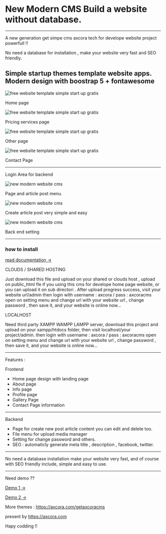 # New Modern CMS Build a website without database.
---
A new generation get simpe cms axcora tech for develope website project powerfull !!

No need a database for installation , make your website very fast and SEO friendly.

Simple startup themes template website apps. Modern design with boostrap 5 + fontawesome
--
![free website template simple start up gratis](https://a.fsdn.com/con/app/proj/aplikasi-toko/screenshots/free%20website%20template%20themes%20download%20gratis%20%281%29.png/max/max/1)

Home page

![free website template simple start up gratis](https://a.fsdn.com/con/app/proj/aplikasi-toko/screenshots/free%20website%20template%20themes%20download%20gratis%20%284%29.png/max/max/1)

Pricing services page

![free website template simple start up gratis](https://a.fsdn.com/con/app/proj/aplikasi-toko/screenshots/free%20website%20template%20themes%20download%20gratis%20%285%29.png/max/max/1)

Other page

![free website template simple start up gratis](https://a.fsdn.com/con/app/proj/aplikasi-toko/screenshots/free%20website%20template%20themes%20download%20gratis%20%283%29.png/max/max/1)

Contact Page

------

Login Area for backend

![new modern website cms](https://a.fsdn.com/con/app/proj/getaxcoracms/screenshots/New%20CMS%20modern%20website%20SEO%20%285%29.png/max/max/1)

Page and article post menu.

![new modern website cms](https://a.fsdn.com/con/app/proj/getaxcoracms/screenshots/New%20CMS%20modern%20website%20SEO%20%284%29.png/max/max/1)

Create article post very simple and easy

![new modern website cms](https://a.fsdn.com/con/app/proj/getaxcoracms/screenshots/New%20CMS%20modern%20website%20SEO%20%282%29.png/max/max/1)

Back end setting

 -----------------------------------------------------------------
### how to install

[read documentation →](https://axcora.com/getaxcoracms/index.php?id=get-started)

CLOUDS / SHARED HOSTING

Just download this file and upload on your shared or clouds host , upload on public_html fle if you using this cms for develope home page website, or you can upload it on sub directori .
After upload progress success, visit your website url/admin then login with username : axcora / pass : axcoracms
open on setting menu and change url with your website url , change password , then save it, and your website is online now...

LOCALHOST

Need third party XAMPP WAMPP LAMPP server, download this project and upload on your xampp/htdocs folder, then visit localhost/your project/admin.
then login with username : axcora / pass : axcoracms
open on setting menu and change url with your website url , change password , then save it, and your website is online now...

---
Features :

Frontend
+ Home page design with landing page
+ About page
+ Info page 
+ Profile page
+ Gallery Page
+ Contact Page information
---
Backend
+ Page for create new post article content you can edit and delete too.
+ File menu for upload media manager
+ Setting for change password and others.
+ SEO : automaticly generate meta title , description , facebook, twitter.
----

No need a database installation make your website very fast, and of course with SEO friendly include, simple and easy to use.

----

Need demo ?? 

[Demo 1 →](https://resto-x.sourceforge.io/)

[Demo 2 →](https://aplikasitoko-online-webapps.sourceforge.io/)


More themes :
https://axcora.com/getaxcoracms

present by https://axcora.com

Hapy codding !!
